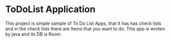 # ToDoList Application
This project is simple sample of To Do List Apps, that it has has check lists and in the check lists there are Items that you want to do.
This app is wroten by java and its DB is Room